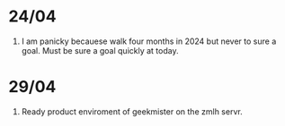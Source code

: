# 24/04

1. I am panicky becauese walk four months in 2024 but never to sure a goal. Must be sure a goal quickly at today.

# 29/04

1. Ready product enviroment of geekmister on the zmlh servr.